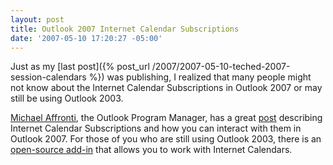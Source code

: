 ```yaml
---
layout: post
title: Outlook 2007 Internet Calendar Subscriptions
date: '2007-05-10 17:20:27 -05:00'
---
```


Just as my [last post]({% post_url /2007/2007-05-10-teched-2007-session-calendars %}) was publishing, I realized that many people might not know about the Internet Calendar Subscriptions in Outlook 2007 or may still be using Outlook 2003.

[Michael Affronti](http://blogs.msdn.com/michael_affronti/default.aspx), the Outlook Program Manager, has a great [post](http://blogs.msdn.com/michael_affronti/archive/2006/05/10/594986.aspx) describing Internet Calendar Subscriptions and how you can interact with them in Outlook 2007. For those of you who are still using Outlook 2003, there is an [open-source add-in](http://sourceforge.net/projects/remotecalendars) that allows you to work with Internet Calendars.
